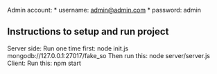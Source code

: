 
Admin account:
	* username: admin@admin.com
	* password: admin
## Instructions to setup and run project
Server side:
	Run one time first: node init.js mongodb://127.0.0.1:27017/fake_so 
	Then run this: node server/server.js
Client:
	Run this: npm start